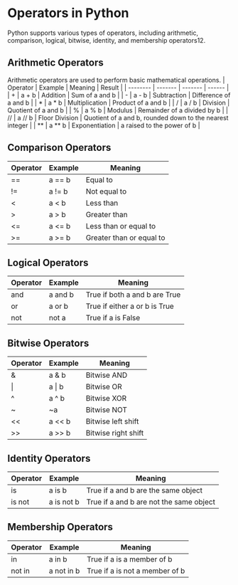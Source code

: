 # Operators in Python

Python supports various types of operators, including arithmetic, comparison, logical, bitwise, identity, and membership operators12.
## Arithmetic Operators

Arithmetic operators are used to perform basic mathematical operations.
| Operator | Example | Meaning | Result |
| -------- | ------- | ------- | ------ |
| + | a + b | Addition | Sum of a and b |
| - | a - b | Subtraction | Difference of a and b |
| * | a * b | Multiplication | Product of a and b |
| / | a / b | Division | Quotient of a and b |
| % | a % b | Modulus | Remainder of a divided by b |
| // | a // b | Floor Division | Quotient of a and b, rounded down to the nearest integer |
| ** | a ** b | Exponentiation | a raised to the power of b |


## Comparison Operators
| Operator | Example | Meaning |
| -------- | ------- | ------- |
| == | a == b | Equal to |
| != | a != b | Not equal to |
| < | a < b | Less than |
| > | a > b | Greater than |
| <= | a <= b | Less than or equal to |
| >= | a >= b | Greater than or equal to |

## Logical Operators
| Operator | Example | Meaning |
| -------- | ------- | ------- |
| and | a and b | True if both a and b are True |
| or | a or b | True if either a or b is True |
| not | not a | True if a is False |

## Bitwise Operators
| Operator | Example | Meaning |
| -------- | ------- | ------- |
| & | a & b | Bitwise AND |
| \| | a \| b | Bitwise OR |
| ^ | a ^ b | Bitwise XOR |
| ~ | ~a | Bitwise NOT |
| << | a << b | Bitwise left shift |
| >> | a >> b | Bitwise right shift |

## Identity Operators
| Operator | Example | Meaning |
| -------- | ------- | ------- |
| is | a is b | True if a and b are the same object |
| is not | a is not b | True if a and b are not the same object |

## Membership Operators

| Operator | Example | Meaning |
| -------- | ------- | ------- |
| in | a in b | True if a is a member of b |
| not in | a not in b | True if a is not a member of b |
